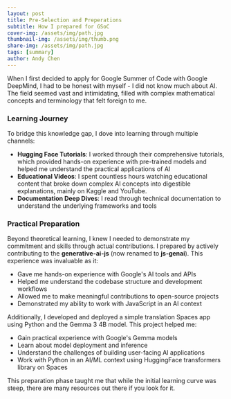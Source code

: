 ```yaml
---
layout: post
title: Pre-Selection and Preperations
subtitle: How I prepared for GSoC
cover-img: /assets/img/path.jpg
thumbnail-img: /assets/img/thumb.png
share-img: /assets/img/path.jpg
tags: [summary]
author: Andy Chen
---
```


When I first decided to apply for Google Summer of Code with Google DeepMind, I had to be honest with myself - I did not know much about AI. The field seemed vast and intimidating, filled with complex mathematical concepts and terminology that felt foreign to me.

### Learning Journey

To bridge this knowledge gap, I dove into learning through multiple channels:

- **Hugging Face Tutorials**: I worked through their comprehensive tutorials, which provided hands-on experience with pre-trained models and helped me understand the practical applications of AI
- **Educational Videos**: I spent countless hours watching educational content that broke down complex AI concepts into digestible explanations, mainly on Kaggle and YouTube.
- **Documentation Deep Dives**: I read through technical documentation to understand the underlying frameworks and tools


### Practical Preparation

Beyond theoretical learning, I knew I needed to demonstrate my commitment and skills through actual contributions. I prepared by actively contributing to the **generative-ai-js** (now renamed to **js-genai**). This experience was invaluable as it:

- Gave me hands-on experience with Google's AI tools and APIs
- Helped me understand the codebase structure and development workflows
- Allowed me to make meaningful contributions to open-source projects
- Demonstrated my ability to work with JavaScript in an AI context

Additionally, I developed and deployed a simple translation Spaces app using Python and the Gemma 3 4B model. This project helped me:

- Gain practical experience with Google's Gemma models
- Learn about model deployment and inference
- Understand the challenges of building user-facing AI applications
- Work with Python in an AI/ML context using HuggingFace transformers library on Spaces

This preparation phase taught me that while the initial learning curve was steep, there are many resources out there if you look for it.